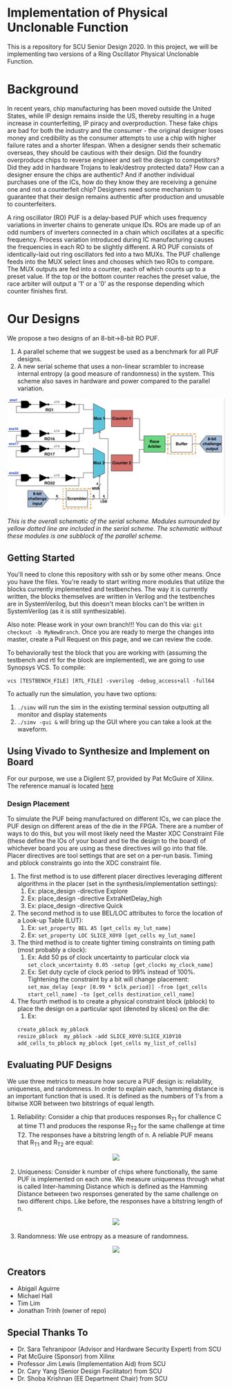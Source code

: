# Implementation of Physical Unclonable Function

This is a repository for SCU Senior Design 2020. In this project, we will be implementing two versions of a Ring Oscillator Physical Unclonable Function.

# Background

In recent years, chip manufacturing has been moved outside the United States, while IP design remains inside the US, thereby resulting in a huge increase in counterfeiting, IP piracy and overproduction. These fake chips are bad for both the industry and the consumer - the original designer loses money and credibility as the consumer attempts to use a chip with higher failure rates and a shorter lifespan. When a designer sends their schematic overseas, they should be cautious with their design. Did the foundry overproduce chips to reverse engineer and sell the design to competitors? Did they add in hardware Trojans to leak/destroy protected data? How can a designer ensure the chips are authentic? And if another individual purchases one of the ICs, how do they know they are receiving a genuine one and not a counterfeit chip? Designers need some mechanism to guarantee that their design remains authentic after production and unusable to counterfeiters.

A ring oscillator (RO) PUF is a delay-based PUF which uses frequency variations in inverter chains to generate unique IDs. ROs are made up of an odd numbers of inverters connected in a chain which oscillates at a specific frequency. Process variation introduced during IC manufacturing causes the frequencies in each RO to be slightly different. A RO PUF consists of identically-laid out ring oscillators fed into a two MUXs. The PUF challenge feeds into the MUX select lines and chooses which two ROs to compare. The MUX outputs are fed into a counter, each of which counts up to a preset value. If the top or the bottom counter reaches the preset value, the race arbiter will output a '1' or a '0' as the response depending which counter finishes first.

# Our Designs

We propose a two designs of an 8-bit->8-bit RO PUF.

1. A parallel scheme that we suggest be used as a benchmark for all PUF designs.
2. A new serial scheme that uses a non-linear scrambler to increase internal entropy (a good measure of randomness) in the system. This scheme also saves in hardware and power compared to the parallel variation.

![Schematic of Design](/images/puf_scheme.jpg "Schematic of Design") *This is the overall schematic of the serial scheme. Modules surrounded by yellow dotted line are included in the serial scheme. The schematic without these modules is one subblock of the parallel scheme.*

## Getting Started

You'll need to clone this repository with ssh or by some other means. Once you have the files. You're ready to start writing more modules that utilize the blocks currently implemented and testbenches. The way it is currently written, the blocks themselves are written in Verilog and the testbenches are in SystemVerilog, but this doesn't mean blocks can't be written in SystemVerilog (as it is still synthesizable).

Also note: Please work in your own branch!!! You can do this via: `git checkout -b MyNewBranch`. Once you are ready to merge the changes into master, create a Pull Request on this page, and we can review the code.

To behaviorally test the block that you are working with (assuming the testbench and rtl for the block are implemented), we are going to use Synopsys VCS. To compile:

```
vcs [TESTBENCH_FILE] [RTL_FILE] -sverilog -debug_access+all -full64
```

To actually run the simulation, you have two options:

1. `./simv` will run the sim in the existing terminal session outputting all monitor and display statements
2. `./simv -gui &` will bring up the GUI where you can take a look at the waveform.

## Using Vivado to Synthesize and Implement on Board

For our purpose, we use a Digilent S7, provided by Pat McGuire of Xilinx. The reference manual is located [here](https://reference.digilentinc.com/reference/programmable-logic/arty-s7/start)

### Design Placement

To simulate the PUF being manufactured on different ICs, we can place the PUF design on different areas of the die in the FPGA. There are a number of ways to do this, but you will most likely need the Master XDC Constraint File (these define the IOs of your board and tie the design to the board) of whichever board you are using as these directives will go into that file. Placer directives are tool settings that are set on a per-run basis. Timing and pblock constraints go into the XDC constraint file.

1. The first method is to use different placer directives leveraging different algorithms in the placer (set in the synthesis/implementation settings):
    1. Ex: place\_design -directive Explore
    2. Ex: place\_design -directive ExtraNetDelay_high
    3. Ex: place\_design -directive Quick
2. The second method is to use BEL/LOC attributes to force the location of a Look-up Table (LUT):
    1. Ex: `set_property BEL A5 [get_cells my_lut_name]`
    2. Ex: `set_property LOC SLICE_X0Y0 [get_cells my_lut_name]`
3. The third method is to create tighter timing constraints on timing path (most probably a clock):
    1. Ex: Add 50 ps of clock uncertainty to particular clock via `set_clock_uncertainty 0.05 -setup [get_clocks my_clock_name]`
    2. Ex: Set duty cycle of clock period to 99% instead of 100%. Tightening the constraint by a bit will change placement: `set_max_delay [expr [0.99 * $clk_period]] -from [get_cells start_cell_name] -to [get_cells destination_cell_name]`
4. The fourth method is to create a physical constraint block (pblock) to place the design on a particular spot (denoted by slices) on the die:
    1. Ex:
    ```
    create_pblock my_pblock
    resize_pblock  my_pblock -add SLICE_X0Y0:SLICE_X10Y10
    add_cells_to_pblock my_pblock [get_cells my_list_of_cells]
    ```

## Evaluating PUF Designs

We use three metrics to measure how secure a PUF design is: reliability, uniqueness, and randomness. In order to explain each, hamming distance is an important function that is used. It is defined as the numbers of 1's from a bitwise XOR between two bitstrings of equal length.

1. Reliability: Consider a chip that produces responses R<sub>T1</sub> for challence C at time T1 and produces the response R<sub>T2</sub> for the same challenge at time T2. The responses have a bitstring length of n. A reliable PUF means that R<sub>T1</sub> and R<sub>T2</sub> are equal:

<p align="center">
<img src="http://www.sciweavers.org/tex2img.php?eq=100-%20%5Cfrac%7B1%7D%7Bm%7D%20%5Csum%5Climits_%7Bi%3DT2%7D%5E%7BTm%7D%20%20%5Cfrac%7BHD%28R_%7BT1%7D%2CR_i%29%7D%7Bn%7D%20%5Ctimes%20100%20%5C%25%20&bc=White&fc=Black&im=jpg&fs=12&ff=arev&edit=0">
</p>

2. Uniqueness: Consider k number of chips where functionally, the same PUF is implemented on each one. We measure uniqueness through what is called Inter-hamming Distance which is defined as the Hamming Distance between two responses generated by the same challenge on two different chips. Like before, the responses have a bitstring length of n.

<p align="center">
<img src="http://www.sciweavers.org/tex2img.php?eq=%20%5Cfrac%7B2%7D%7Bk%28k-1%29%7D%20%20%5Csum%5Climits_%7Bi%3D1%7D%5E%7Bk-1%7D%20%5Csum%5Climits_%7Bj%3D2%7D%5E%7Bk%7D%20%5Cfrac%7BHD%28R_i%2CR_j%29%7D%7Bn%7D%5Ctimes%20100%20%5C%25%20%20&bc=White&fc=Black&im=jpg&fs=12&ff=arev&edit=0">
</p>

3. Randomness: We use entropy as a measure of randomness.

<p align="center">
<img src="http://www.sciweavers.org/tex2img.php?eq=Entropy%20%3D%20-%20%5Csum%5Climits_%7Bi%3D0%7D%5E%7BN-1%7D%20p_i%5Clog_2%20p_i&bc=White&fc=Black&im=jpg&fs=12&ff=arev&edit=0">
</p>

## Creators

* Abigail Aguirre
* Michael Hall
* Tim Lim
* Jonathan Trinh (owner of repo)

## Special Thanks To

* Dr. Sara Tehranipoor (Advisor and Hardware Security Expert) from SCU
* Pat McGuire (Sponsor) from Xilinx
* Professor Jim Lewis (Implementation Aid) from SCU
* Dr. Cary Yang (Senior Design Facilitator) from SCU
* Dr. Shoba Krishnan (EE Department Chair) from SCU
